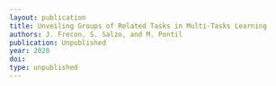 ```yaml
---
layout: publication
title: Unveiling Groups of Related Tasks in Multi-Tasks Learning
authors: J. Frecon, S. Salzo, and M. Pontil
publication: Unpublished
year: 2020
doi:
type: unpublished
---
```

